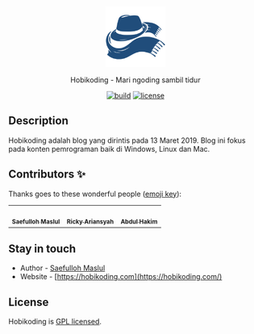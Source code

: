 <!-- markdownlint-disable -->
<p align="center">
  <a href="http://hobikoding.com/" target="blank"><img src="https://raw.githubusercontent.com/hobikoding/hobikoding.github.io/blog/static/img/icon/icon.png" width="120" alt="Hobikoding Logo" /></a>
</p>

<p align="center">Hobikoding - Mari ngoding sambil tidur</p>

<p align="center">
  <a href="https://github.com/saefullohmaslul/saefullohmaslul.github.io/actions" target="_blank"><img src="https://github.com/saefullohmaslul/saefullohmaslul.github.io/workflows/build/badge.svg?branch=blog" alt="build" /></a>
  <a href="https://www.gnu.org/licenses/gpl-3.0" target="_blank"><img src="https://img.shields.io/badge/License-GPLv3-blue.svg" alt="license" /></a>
</p>
<!-- markdownlint-enable -->

## Description

Hobikoding adalah blog yang dirintis pada 13 Maret 2019. Blog ini fokus pada konten pemrograman baik di Windows, Linux dan Mac.

## Contributors ✨

Thanks goes to these wonderful people ([emoji key](https://allcontributors.org/docs/en/emoji-key)):

<!-- ALL-CONTRIBUTORS-LIST:START - Do not remove or modify this section -->
<!-- prettier-ignore-start -->
<!-- markdownlint-disable -->
<table>
  <tr>
    <td align="center"><a href="https://github.com/saefullohmaslul"><img src="https://avatars.githubusercontent.com/u/20754023" width="100px;" alt=""/><br /><sub><b>Saefulloh Maslul</b></sub></a></td>
    <td align="center"><a href="https://github.com/Rickyarians"><img src="https://avatars.githubusercontent.com/u/33547206" width="100px;" alt=""/><br /><sub><b>Ricky Ariansyah</b></sub></a></td>
    <td align="center"><a href="https://github.com/akimabs"><img src="https://avatars.githubusercontent.com/u/46390089" width="100px;" alt=""/><br /><sub><b>Abdul Hakim</b></sub></a></td>
  </tr>
</table>
<!-- markdownlint-enable -->
<!-- prettier-ignore-end -->
<!-- ALL-CONTRIBUTORS-LIST:END -->

## Stay in touch

* Author - [Saefulloh Maslul](https://linkedin.com/saefullohmaslul)
* Website - [https://hobikoding.com](https://hobikoding.com/)

## License

Hobikoding is [GPL licensed](LICENSE).
